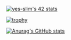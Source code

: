 <a href="https://github.com/oakoudad/badge42"><img src="https://badge.mediaplus.ma/black/yes-slim" alt="yes-slim's 42 stats" /></a>

[![trophy](https://github-profile-trophy.vercel.app/?username=Yns-Sl)](https://github.com/ryo-ma/github-profile-trophy)

[![Anurag's GitHub stats](https://github-readme-stats.vercel.app/api?usermane=Yns-Sl)](https://github.com/anuraghazra/github-readme-stats)
